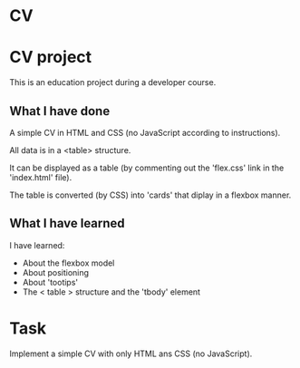 # CV

<h1>CV project</h1>
This is an education project during a developer course.
<h2>What I have done</h2>
A simple CV in HTML and CSS (no JavaScript according to instructions).

All data is in a \<table\> structure.

It can be displayed as a table (by commenting out the 'flex.css' link in the 'index.html' file).

The table is converted (by CSS) into 'cards' that diplay in a flexbox manner.

<h2>What I have learned</h2>
I have learned:
<ul>
<li>About the flexbox model
<li>About positioning
<li>About 'tootips'
<li>The < table > structure and the 'tbody' element
</ul>

<h1>Task</h1>
Implement a simple CV with only HTML ans CSS (no JavaScript).
